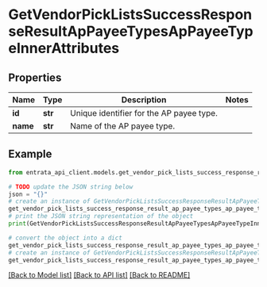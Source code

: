 # GetVendorPickListsSuccessResponseResultApPayeeTypesApPayeeTypeInnerAttributes


## Properties

Name | Type | Description | Notes
------------ | ------------- | ------------- | -------------
**id** | **str** | Unique identifier for the AP payee type. | 
**name** | **str** | Name of the AP payee type. | 

## Example

```python
from entrata_api_client.models.get_vendor_pick_lists_success_response_result_ap_payee_types_ap_payee_type_inner_attributes import GetVendorPickListsSuccessResponseResultApPayeeTypesApPayeeTypeInnerAttributes

# TODO update the JSON string below
json = "{}"
# create an instance of GetVendorPickListsSuccessResponseResultApPayeeTypesApPayeeTypeInnerAttributes from a JSON string
get_vendor_pick_lists_success_response_result_ap_payee_types_ap_payee_type_inner_attributes_instance = GetVendorPickListsSuccessResponseResultApPayeeTypesApPayeeTypeInnerAttributes.from_json(json)
# print the JSON string representation of the object
print(GetVendorPickListsSuccessResponseResultApPayeeTypesApPayeeTypeInnerAttributes.to_json())

# convert the object into a dict
get_vendor_pick_lists_success_response_result_ap_payee_types_ap_payee_type_inner_attributes_dict = get_vendor_pick_lists_success_response_result_ap_payee_types_ap_payee_type_inner_attributes_instance.to_dict()
# create an instance of GetVendorPickListsSuccessResponseResultApPayeeTypesApPayeeTypeInnerAttributes from a dict
get_vendor_pick_lists_success_response_result_ap_payee_types_ap_payee_type_inner_attributes_from_dict = GetVendorPickListsSuccessResponseResultApPayeeTypesApPayeeTypeInnerAttributes.from_dict(get_vendor_pick_lists_success_response_result_ap_payee_types_ap_payee_type_inner_attributes_dict)
```
[[Back to Model list]](../README.md#documentation-for-models) [[Back to API list]](../README.md#documentation-for-api-endpoints) [[Back to README]](../README.md)


